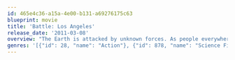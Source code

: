 ```yaml
---
id: 465e4c36-a15a-4e00-b131-a69276175c63
blueprint: movie
title: 'Battle: Los Angeles'
release_date: '2011-03-08'
overview: "The Earth is attacked by unknown forces. As people everywhere watch the world's great cities fall, Los Angeles becomes the last stand for mankind in a battle no one expected. It's up to a Marine staff sergeant and his new platoon to draw a line in the sand as they take on an enemy unlike any they've ever encountered before."
genres: '[{"id": 28, "name": "Action"}, {"id": 878, "name": "Science Fiction"}]'
---
```

